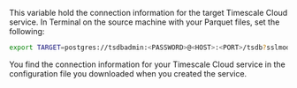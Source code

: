 This variable hold the connection information for the target Timescale Cloud service.
In Terminal on the source machine with your Parquet files, set the following:

```bash
export TARGET=postgres://tsdbadmin:<PASSWORD>@<HOST>:<PORT>/tsdb?sslmode=require
```
You find the connection information for your Timescale Cloud service in the configuration file you
downloaded when you created the service.

